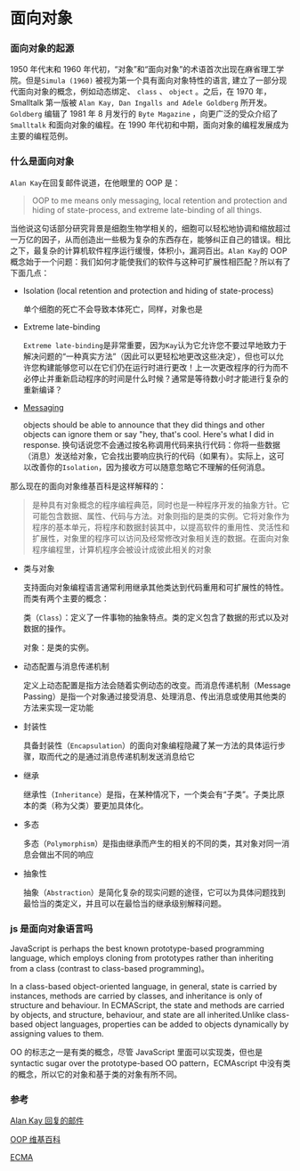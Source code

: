# 面向对象

### 面向对象的起源

1950 年代末和 1960 年代初，“对象”和“面向对象”的术语首次出现在麻省理工学院。但是`Simula (1960)` 被视为第一个具有面向对象特性的语言, 建立了一部分现代面向对象的概念，例如动态绑定、 `class` 、 `object` 。之后，在 1970 年，Smalltalk 第一版被 `Alan Kay, Dan Ingalls and Adele Goldberg` 所开发。`Goldberg` 编辑了 1981 年 8 月发行的 `Byte Magazine` ，向更广泛的受众介绍了 `Smalltalk` 和面向对象的编程。在 1990 年代初和中期，面向对象的编程发展成为主要的编程范例。

### 什么是面向对象

`Alan Kay`在回复邮件说道，在他眼里的 OOP 是：

>OOP to me means only messaging, local retention and protection and hiding of state-process, and extreme late-binding of all things.

当他说这句话部分研究背景是细胞生物学相关的，细胞可以轻松地协调和缩放超过一万亿的因子，从而创造出一些极为复杂的东西存在，能够纠正自己的错误。相比之下，最复杂的计算机软件程序运行缓慢，体积小，漏洞百出。`Alan Kay`的 OOP 概念始于一个问题：我们如何才能使我们的软件与这种可扩展性相匹配？所以有了下面几点：

- Isolation (local retention and protection and hiding of state-process)

  单个细胞的死亡不会导致本体死亡，同样，对象也是

- Extreme late-binding

  `Extreme late-binding`是非常重要，因为`Kay`认为它允许您不要过早地致力于解决问题的“一种真实方法”（因此可以更轻松地更改这些决定），但也可以允许您构建能够您可以在它们仍在运行时进行更改！上一次更改程序的行为而不必停止并重新启动程序的时间是什么时候？通常是等待数小时才能进行复杂的重新编译？

- [Messaging](https://ovid.github.io/articles/alan-kay-and-missing-messages-a-follow-up.html)

  objects should be able to announce that they did things and other objects can ignore them or say "hey, that's cool. Here's what I did in response.
  换句话说您不会通过按名称调用代码来执行代码：你将一些数据（消息）发送给对象，它会找出要响应执行的代码（如果有）。实际上，这可以改善你的`Isolation`，因为接收方可以随意忽略它不理解的任何消息。

那么现在的面向对象维基百科是这样解释的：

>是种具有对象概念的程序编程典范，同时也是一种程序开发的抽象方针。它可能包含数据、属性、代码与方法。对象则指的是类的实例。它将对象作为程序的基本单元，将程序和数据封装其中，以提高软件的重用性、灵活性和扩展性，对象里的程序可以访问及经常修改对象相关连的数据。在面向对象程序编程里，计算机程序会被设计成彼此相关的对象

- 类与对象

  支持面向对象编程语言通常利用继承其他类达到代码重用和可扩展性的特性。而类有两个主要的概念：

  类（`Class`）：定义了一件事物的抽象特点。类的定义包含了数据的形式以及对数据的操作。

  对象：是类的实例。

- 动态配置与消息传递机制

  定义上动态配置是指方法会随着实例动态的改变。而消息传递机制（Message Passing）是指一个对象通过接受消息、处理消息、传出消息或使用其他类的方法来实现一定功能

- 封装性

  具备封装性（`Encapsulation`）的面向对象编程隐藏了某一方法的具体运行步骤，取而代之的是通过消息传递机制发送消息给它

- 继承

  继承性（`Inheritance`）是指，在某种情况下，一个类会有“子类”。子类比原本的类（称为父类）要更加具体化。

- 多态

  多态（`Polymorphism`）是指由继承而产生的相关的不同的类，其对象对同一消息会做出不同的响应

- 抽象性

  抽象（`Abstraction`）是简化复杂的现实问题的途径，它可以为具体问题找到最恰当的类定义，并且可以在最恰当的继承级别解释问题。

### js 是面向对象语言吗

JavaScript is perhaps the best known prototype-based programming language, which employs cloning from prototypes rather than inheriting from a class (contrast to class-based programming)。

In a class-based object-oriented language, in general, state is carried by instances, methods are carried by classes, and inheritance is only of structure and behaviour. In ECMAScript, the state and methods are carried by objects, and structure, behaviour, and state are all inherited.Unlike class-based object languages, properties can be added to objects dynamically by assigning values to them.

OO 的标志之一是有类的概念，尽管 JavaScript 里面可以实现类，但也是 syntactic sugar over the prototype-based OO pattern，ECMAscript 中没有类的概念，所以它的对象和基于类的对象有所不同。

### 参考

[Alan Kay 回复的邮件](http://userpage.fu-berlin.de/~ram/pub/pub_jf47ht81Ht/doc_kay_oop_en)

[OOP 维基百科](https://en.wikipedia.org/wiki/Object-oriented_programming)

[ECMA](https://www.ecma-international.org/ecma-262/5.1/#sec-4.2.1)
